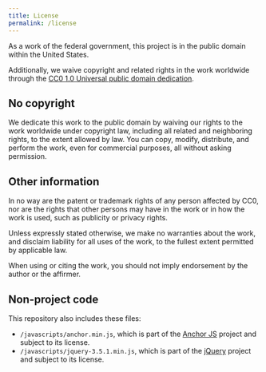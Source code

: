```yaml
---
title: License
permalink: /license
---
```


As a work of the federal government, this project is in the public domain within the United States.

Additionally, we waive copyright and related rights in the work worldwide through the [CC0 1.0 Universal public domain dedication](https://creativecommons.org/publicdomain/zero/1.0/legalcode).

## No copyright

We dedicate this work to the public domain by waiving our rights to the work worldwide under copyright law, including all related and neighboring rights, to the extent allowed by law. You can copy, modify, distribute, and perform the work, even for commercial purposes, all without asking permission.

## Other information

In no way are the patent or trademark rights of any person affected by CC0, nor are the rights that other persons may have in the work or in how the work is used, such as publicity or privacy rights.

Unless expressly stated otherwise, we make no warranties about the work, and disclaim liability for all uses of the work, to the fullest extent permitted by applicable law.

When using or citing the work, you should not imply endorsement by the author or the affirmer.

## Non-project code

This repository also includes these files:

- `/javascripts/anchor.min.js`, which is part of the [Anchor JS](https://bryanbraun.github.io/anchorjs/) project and subject to its license.
- `/javascripts/jquery-3.5.1.min.js`, which is part of the [jQuery](https://jquery.com/) project and subject to its license.
